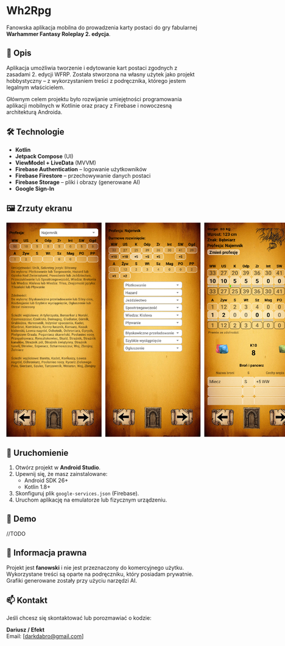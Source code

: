 # Wh2Rpg

Fanowska aplikacja mobilna do prowadzenia karty postaci do gry fabularnej **Warhammer Fantasy Roleplay 2. edycja**.

## 🎯 Opis

Aplikacja umożliwia tworzenie i edytowanie kart postaci zgodnych z zasadami 2. edycji WFRP. Została stworzona na własny użytek jako projekt hobbystyczny – z wykorzystaniem treści z podręcznika, którego jestem legalnym właścicielem.

Głównym celem projektu było rozwijanie umiejętności programowania aplikacji mobilnych w Kotlinie oraz pracy z Firebase i nowoczesną architekturą Androida.

## 🛠 Technologie

- **Kotlin**
- **Jetpack Compose** (UI)
- **ViewModel + LiveData** (MVVM)
- **Firebase Authentication** – logowanie użytkowników
- **Firebase Firestore** – przechowywanie danych postaci
- **Firebase Storage** – pliki i obrazy (generowane AI)
- **Google Sign-In**

## 🖼 Zrzuty ekranu

<div style="display: flex; gap: 10px;">
  <img src="screenshots/screen1.png" width="250"/>
  <img src="screenshots/screen2.png" width="250"/>
  <img src="screenshots/screen3.png" width="250"/>
</div>

## 🚀 Uruchomienie

1. Otwórz projekt w **Android Studio**.
2. Upewnij się, że masz zainstalowane:
   - Android SDK 26+
   - Kotlin 1.8+
3. Skonfiguruj plik `google-services.json` (Firebase).
4. Uruchom aplikację na emulatorze lub fizycznym urządzeniu.

## 🧪 Demo

//TODO

## 📌 Informacja prawna

Projekt jest **fanowski** i nie jest przeznaczony do komercyjnego użytku. Wykorzystane treści są oparte na podręczniku, który posiadam prywatnie. Grafiki generowane zostały przy użyciu narzędzi AI.

## 📫 Kontakt

Jeśli chcesz się skontaktować lub porozmawiać o kodzie:

**Dariusz / Efekt**  
Email: [darkdabro@gmail.com]  
